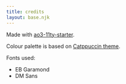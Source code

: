 ```yaml
---
title: credits
layout: base.njk
---
```


Made with [ao3-11ty-starter](https://github.com/tencurse/ao3-11ty-starter).

Colour palette is based on [Catppuccin theme](https://github.com/catppuccin).

Fonts used:
- EB Garamond
- DM Sans